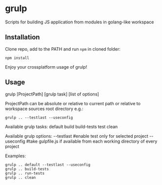 grulp
=====

Scripts for building JS application from modules in golang-like workspace

Installation
---

Clone repo, add to the PATH and run `npm` in cloned folder:

    npm install

Enjoy your crossplatform usage of grulp!

Usage
---

grulp [ProjectPath] [grulp task] [list of options]

ProjectPath can be absolute or relative to current path or
relative to workspace sources root directory e.g.:

    grulp .. --testlast --useconfig

Available grulp tasks:
    default
    build
    build-tests
    test
    clean

Available grulp options:
    --testlast     #enable test only for selected project
    --useconfig    #take gulpfile.js  if available from each working directory of every project
    

Examples:

    grulp .. default --testlast --useconfig
    grulp .. build-tests
    grulp .. run-tests
    grulp .. clean
